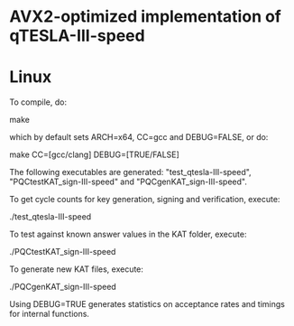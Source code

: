 # AVX2-optimized implementation of qTESLA-III-speed

# Linux

To compile, do:

make 

which by default sets ARCH=x64, CC=gcc and DEBUG=FALSE, or do:

make CC=[gcc/clang] DEBUG=[TRUE/FALSE]

The following executables are generated: "test\_qtesla-III-speed", "PQCtestKAT\_sign-III-speed"
and "PQCgenKAT\_sign-III-speed".

To get cycle counts for key generation, signing and verification, execute:

./test\_qtesla-III-speed

To test against known answer values in the KAT folder, execute:

./PQCtestKAT\_sign-III-speed

To generate new KAT files, execute:

./PQCgenKAT\_sign-III-speed

Using DEBUG=TRUE generates statistics on acceptance rates and timings for internal functions. 

